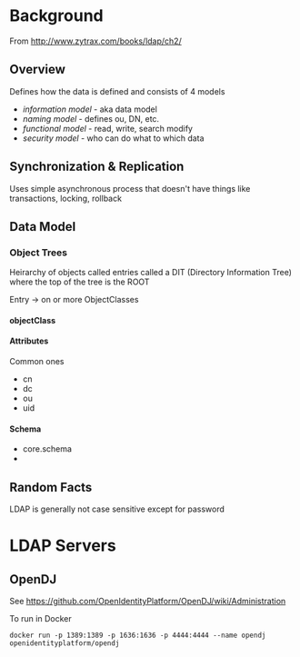 # Background

From http://www.zytrax.com/books/ldap/ch2/

## Overview

Defines how the data is defined and consists of 4 models

- *information model* - aka data model 
- *naming model* - defines ou, DN, etc. 
- *functional model* - read, write, search modify 
- *security model* - who can do what to which data 

## Synchronization & Replication

Uses simple asynchronous process that doesn't have things like transactions, locking, rollback



## Data Model

### Object Trees

Heirarchy of objects called entries called a DIT (Directory Information Tree) where the top of the tree is the ROOT

Entry -> on or more ObjectClasses

#### objectClass

#### Attributes

Common ones

- cn
- dc
- ou
- uid


#### Schema

- core.schema
- 



## Random Facts

LDAP is generally not case sensitive except for password 


# LDAP Servers

## OpenDJ

See https://github.com/OpenIdentityPlatform/OpenDJ/wiki/Administration

To run in Docker

```
docker run -p 1389:1389 -p 1636:1636 -p 4444:4444 --name opendj openidentityplatform/opendj
```
